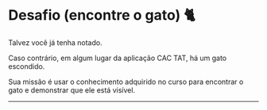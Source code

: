 # Desafio (encontre o gato) 🐈

Talvez você já tenha notado.

Caso contrário, em algum lugar da aplicação CAC TAT, há um gato escondido.

Sua missão é usar o conhecimento adquirido no curso para encontrar o gato e demonstrar que ele está visível.

___


